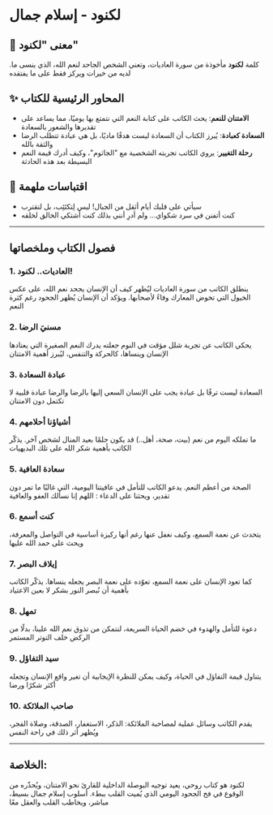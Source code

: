 # لكنود - إسلام جمال

## 🧠 معنى "لكنود"
 .كلمة **لكنود** مأخوذة من سورة العاديات، وتعني الشخص الجاحد لنعم الله، الذي ينسى ما لديه من خيرات ويركز فقط على ما يفتقده

## ✨ المحاور الرئيسية للكتاب
- **الامتنان للنعم**: يحث الكاتب على كتابة النعم التي نتمتع بها يوميًا، مما يساعد على تقديرها والشعور بالسعادة​
- **السعادة كعبادة**: يُبرز الكتاب أن السعادة ليست هدفًا ماديًا، بل هي عبادة تتطلب الرضا والثقة بالله​
- **رحلة التغيير**: يروي الكاتب تجربته الشخصية مع "الجاثوم"، وكيف أدرك قيمة النعم البسيطة بعد هذه الحادثة

## 📖 اقتباسات ملهمة
- سيأتي على قلبك أيام أثقل من الجبال! ليس لِتكتَئِب، بل لتقترب
- كنت أتفنن في سرد شكواي... ولم أدرِ أنني بذلك كنت أشتكي الخالق لخلقه

---

## فصول الكتاب وملخصاتها

### 1. العاديات.. لكنود!
ينطلق الكاتب من سورة العاديات ليُظهر كيف أن الإنسان يجحد نعم الله، على عكس الخيول التي تخوض المعارك وفاءً لأصحابها. ويؤكد أن الإنسان يُظهر الجحود رغم كثرة النعم

### 2. مسنيَ الرضا
يحكي الكاتب عن تجربة شلل مؤقت في النوم جعلته يدرك النعم الصغيرة التي يعتادها الإنسان وينساها، كالحركة والتنفس، ليُبرز أهمية الامتنان

### 3. عبادة السعادة
السعادة ليست ترفًا بل عبادة يجب على الإنسان السعي إليها بالرضا والرضا عبادة قلبية لا تكتمل دون الامتنان

### 4. أشياؤنا أحلامهم
ما تملكه اليوم من نعم (بيت، صحة، أهل..) قد يكون حلمًا بعيد المنال لشخص آخر. يذكّر الكاتب بأهمية شكر الله على تلك البديهيات

### 5. سعادة العافية
الصحة من أعظم النعم. يدعو الكاتب للتأمل في عافيتنا اليومية، التي غالبًا ما تمر دون تقدير، ويحثنا على الدعاء : اللهم إنا نسألك العفو والعافية

### 6. كنت أسمع
يتحدث عن نعمة السمع، وكيف نغفل عنها رغم أنها ركيزة أساسية في التواصل والمعرفة، ويحث على حمد الله عليها

### 7. إيلاف البصر
كما تعود الإنسان على نعمة السمع، تعوّده على نعمة البصر يجعله ينساها. يذكّر الكاتب بأهمية أن نُبصر النور بشكر لا بعين الاعتياد

### 8. تمهل
دعوة للتأمل والهدوء في خضم الحياة السريعة، لنتمكن من تذوق نعم الله علينا، بدلًا من الركض خلف التوتر المستمر

### 9. سيد التفاؤل
يتناول قيمة التفاؤل في الحياة، وكيف يمكن للنظرة الإيجابية أن تغير واقع الإنسان وتجعله أكثر شكرًا ورضا

### 10. صاحب الملائكة
يقدم الكاتب وسائل عملية لمصاحبة الملائكة: الذكر، الاستغفار، الصدقة، وصلاة الفجر، ويُظهر أثر ذلك في راحة النفس

---

## الخلاصة:

لكنود هو كتاب روحي، يعيد توجيه البوصلة الداخلية للقارئ نحو الامتنان، ويُحذّره من الوقوع في فخ الجحود اليومي الذي يُميت القلب ببطء. أسلوب إسلام جمال بسيط، مباشر، ويخاطب القلب والعقل معًا
